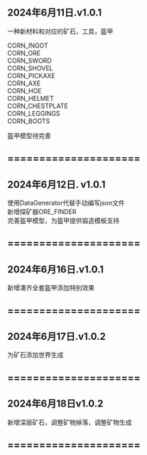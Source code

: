 2024年6月11日.v1.0.1
-
一种新材料和对应的矿石，工具，盔甲

CORN_INGOT      \
CORN_ORE        \
CORN_SWORD      \
CORN_SHOVEL     \
CORN_PICKAXE    \
CORN_AXE        \
CORN_HOE        \
CORN_HELMET     \
CORN_CHESTPLATE \
CORN_LEGGINGS   \
CORN_BOOTS      

盔甲模型待完善

=====================
-

2024年6月12日.     v1.0.1
-
使用DataGenerator代替手动编写json文件\
新增探矿器ORE_FINDER\
完善盔甲模型，为盔甲提供锻造模板支持

=====================
-

2024年6月16日.v1.0.1
-
新增凑齐全套盔甲添加特别效果

=====================
-

2024年6月17日.v1.0.2
-

为矿石添加世界生成

=====================
-

2024年6月18日v1.0.2
-
新增深层矿石，调整矿物掉落，调整矿物生成

=====================
-
